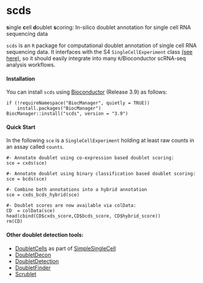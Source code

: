 # scds

**s**ingle **c**ell **d**oublet **s**coring: In-silico doublet annotation for single cell RNA sequencing data

```scds``` is an ```R``` package for computational doublet annotation of single cell RNA sequencing data. It interfaces with the S4 ```SingleCellExperiment``` class [(see here)](https://doi.org/doi:10.18129/B9.bioc.SingleCellExperiment), so it should easily integrate into many ```R```/Bioconductor scRNA-seq analysis workflows.

#### Installation

You can install `scds` using [Bioconductor](https://bioconductor.org) (Release 3.9) as follows:

```
if (!requireNamespace("BiocManager", quietly = TRUE))
    install.packages("BiocManager")
BiocManager::install("scds", version = "3.9")
```

#### Quick Start

In the following ```sce``` is a ```SingleCellExperiment``` holding at least raw counts in an assay called ```counts```.

```
#- Annotate doublet using co-expression based doublet scoring:
sce = cxds(sce)

#- Annotate doublet using binary classification based doublet scoring:
sce = bcds(sce)

#- Combine both annotations into a hybrid annotation
sce = cxds_bcds_hybrid(sce)

#- Doublet scores are now available via colData:
CD  = colData(sce)
head(cbind(CD$cxds_score,CD$bcds_score, CD$hybrid_score))
rm(CD)

```

#### Other doublet detection tools:
* [DoubletCells](https://bioconductor.org/packages/release/workflows/vignettes/simpleSingleCell/inst/doc/work-6-doublet.html) as part of [SimpleSingleCell](https://bioconductor.org/packages/release/workflows/html/simpleSingleCell.html)
* [DoubletDecon](https://github.com/EDePasquale/DoubletDecon)
* [DoubletDetection](https://github.com/JonathanShor/DoubletDetection)
* [DoubletFinder](https://github.com/chris-mcginnis-ucsf/DoubletFinder)
* [Scrublet](https://github.com/AllonKleinLab/scrublet)
